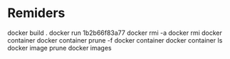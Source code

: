 # Remiders
docker build .
docker run 1b2b66f83a77
docker rmi -a 
docker rmi 
docker container 
docker container prune -f
docker container 
docker container ls
docker image prune 
docker images
